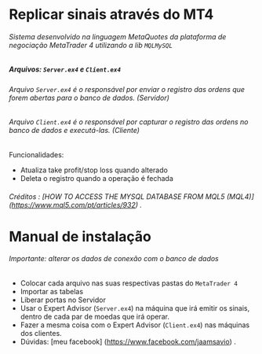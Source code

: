# Replicar sinais através do MT4
###### Sistema desenvolvido na linguagem MetaQuotes da plataforma de negociação MetaTrader 4 utilizando a lib `MQLMySQL` 
##### Arquivos: `Server.ex4` e `Client.ex4` 
###### Arquivo `Server.ex4` é o responsável por enviar o registro das ordens que forem abertas para o banco de dados. (Servidor) 
###### Arquivo `Client.ex4` é o responsável por capturar o registro das ordens no banco de dados e executá-las. (Cliente)
Funcionalidades: 
* Atualiza take profit/stop loss quando alterado
* Deleta o registro quando a operação é fechada 
###### Créditos : [HOW TO ACCESS THE MYSQL DATABASE FROM MQL5 (MQL4)] (https://www.mql5.com/pt/articles/932) .
# Manual de instalação
###### Importante: alterar os dados de conexão com o banco de dados
* Colocar cada arquivo nas suas respectivas pastas do `MetaTrader 4`
* Importar as tabelas 
* Liberar portas no Servidor
* Usar o Expert Advisor (`Server.ex4`) na máquina que irá emitir os sinais, dentro de cada par de moedas que irá operar. 
* Fazer a mesma coisa com o Expert Advisor (`Client.ex4`) nas máquinas dos clientes. 
* Dúvidas: [meu facebook] (https://www.facebook.com/jaamsavio) .

